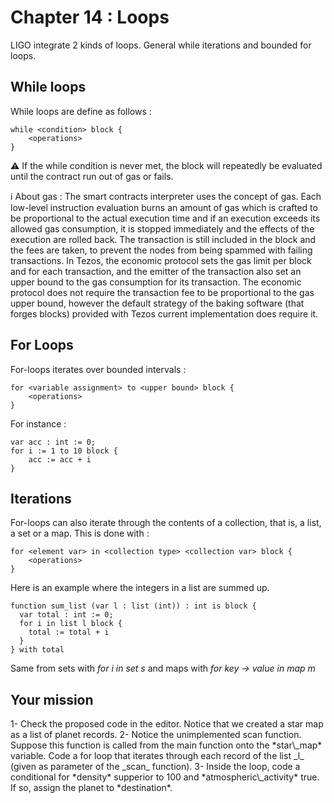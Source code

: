 # Chapter 14 : Loops

<dialog character="pilot">Captain, now that we left the atmosphere of earth, we should scan nearby star systems for alien activity. We know that the Xenomorphs like planets with high density, usually above 100 g/cm³ and that their machines trigger atmospheric activity. You should trigger a scan with these parameters.</dialog>

LIGO integrate 2 kinds of loops. General while iterations and bounded for loops.

## While loops

While loops are define as follows :

```
while <condition> block {
    <operations>
}
```

⚠️ If the while condition is never met, the block will repeatedly be evaluated until the contract run out of gas or fails.

ℹ️ About gas : The smart contracts interpreter uses the concept of gas. Each low-level instruction evaluation burns an amount of gas which is crafted to be proportional to the actual execution time and if an execution exceeds its allowed gas consumption, it is stopped immediately and the effects of the execution are rolled back. The transaction is still included in the block and the fees are taken, to prevent the nodes from being spammed with failing transactions. In Tezos, the economic protocol sets the gas limit per block and for each transaction, and the emitter of the transaction also set an upper bound to the gas consumption for its transaction. The economic protocol does not require the transaction fee to be proportional to the gas upper bound, however the default strategy of the baking software (that forges blocks) provided with Tezos current implementation does require it.

## For Loops

For-loops iterates over bounded intervals :

```
for <variable assignment> to <upper bound> block {
    <operations>
}
```

For instance :

```
var acc : int := 0;
for i := 1 to 10 block {
    acc := acc + i
}
```

## Iterations

For-loops can also iterate through the contents of a collection, that is, a list, a set or a map. This is done with :

```
for <element var> in <collection type> <collection var> block {
    <operations>
}
```

Here is an example where the integers in a list are summed up.

```
function sum_list (var l : list (int)) : int is block {
  var total : int := 0;
  for i in list l block {
    total := total + i
  }
} with total
```

Same from sets with _for i in set s_ and maps with _for key -> value in map m_

## Your mission

<!-- prettier-ignore -->1- Check the proposed code in the editor. Notice that we created a star map as a list of planet records.

<!-- prettier-ignore -->2- Notice the unimplemented scan function. Suppose this function is called from the main function onto the *star\_map* variable. Code a for loop that iterates through each record of the list _l_ (given as parameter of the _scan_ function).

<!-- prettier-ignore -->3- Inside the loop, code a conditional for *density* supperior to 100 and *atmospheric\_activity* true. If so, assign the planet to *destination*.
